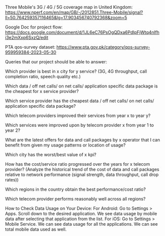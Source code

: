 Three Mobile's 3G / 4G / 5G coverage map in United Kingdom: https://www.nperf.com/en/map/GB/-/2012851.Three-Mobile/signal?ll=50.764259357116465&lg=17.903456740792368&zoom=5

Google Doc for project flow: https://docs.google.com/document/d/1JL6eC76PsOgQDxa6PdIpFjWtq4nIfhi3e2mXxp6SxzQ/edit

PTA qos-survey dataset: https://www.pta.gov.pk/category/qos-survey-959959384-2023-05-30

Queries that our project should be able to answer:

Which provider is best in x city for y service? (3G, 4G throughput, call completion ratio, speech quality etc.)

Which data / off net calls/ on net calls/ application specific data package is the cheapest for x service provider?

Which service provider has the cheapest data / off net calls/ on net calls/ application specific data package?

Which telecom providers improved their services from year x to year y?

Which services were improved upon by telecom provider x from year 1 to year 2?

What are the latest offers for data and call packages by x operator that I can benefit from given my usage patterns or location of usage?

Which city has the worst/best value of x kpi?

How has the cost/service ratio progressed over the years for x telecom provider? (Analyze the historical trend of the cost of data and
call packages relative to network performance (signal strength, data throughput, call drop rates))

Which regions in the country obtain the best performance/cost ratio?

Which telecom provider performs reasonably well across all regions?

How to Check Data Usage on Your Device:
For Android:
Go to Settings > Apps. Scroll down to the desired application. We see data usage by mobile data after selecting that application from the list.
For iOS:
Go to Settings > Mobile Service. We can see data usage for all the applications.
We can see total mobile data used as well.

